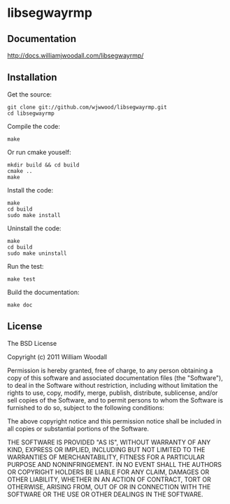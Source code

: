 # libsegwayrmp

## Documentation

http://docs.williamjwoodall.com/libsegwayrmp/

## Installation

Get the source:

    git clone git://github.com/wjwwood/libsegwayrmp.git
    cd libsegwayrmp

Compile the code:

    make

Or run cmake youself:

    mkdir build && cd build
    cmake ..
    make

Install the code:

    make
    cd build
    sudo make install

Uninstall the code:

    make
    cd build
    sudo make uninstall

Run the test:

    make test

Build the documentation:

    make doc

## License

The BSD License

Copyright (c) 2011 William Woodall

Permission is hereby granted, free of charge, to any person obtaining a copy
of this software and associated documentation files (the "Software"), to deal
in the Software without restriction, including without limitation the rights
to use, copy, modify, merge, publish, distribute, sublicense, and/or sell
copies of the Software, and to permit persons to whom the Software is
furnished to do so, subject to the following conditions:

The above copyright notice and this permission notice shall be included in
all copies or substantial portions of the Software.

THE SOFTWARE IS PROVIDED "AS IS", WITHOUT WARRANTY OF ANY KIND, EXPRESS OR
IMPLIED, INCLUDING BUT NOT LIMITED TO THE WARRANTIES OF MERCHANTABILITY,
FITNESS FOR A PARTICULAR PURPOSE AND NONINFRINGEMENT. IN NO EVENT SHALL THE
AUTHORS OR COPYRIGHT HOLDERS BE LIABLE FOR ANY CLAIM, DAMAGES OR OTHER
LIABILITY, WHETHER IN AN ACTION OF CONTRACT, TORT OR OTHERWISE, ARISING FROM,
OUT OF OR IN CONNECTION WITH THE SOFTWARE OR THE USE OR OTHER DEALINGS IN
THE SOFTWARE.
